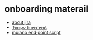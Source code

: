 # onboarding materail
- [about jira](https://goo.gl/iTDFlS)
- [Tempo timesheet](https://goo.gl/YGfJZG)
- [murano end-point script](https://goo.gl/Ri9xBj)
